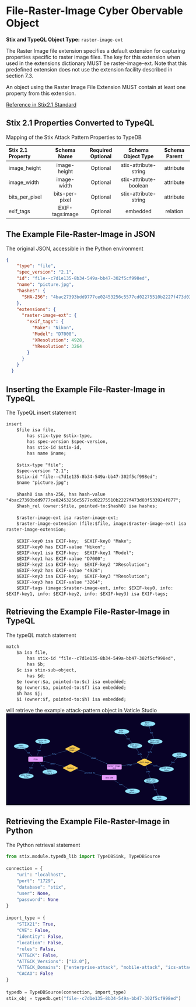 # File-Raster-Image Cyber Obervable Object

**Stix and TypeQL Object Type:**  `raster-image-ext`

The Raster Image file extension specifies a default extension for capturing properties specific to raster image files. The key for this extension when used in the extensions dictionary MUST be raster-image-ext. Note that this predefined extension does not use the extension facility described in section 7.3.

An object using the Raster Image File Extension MUST contain at least one property from this extension.

[Reference in Stix2.1 Standard](https://docs.oasis-open.org/cti/stix/v2.1/os/stix-v2.1-os.html#_u5z7i2ox8w4x)
## Stix 2.1 Properties Converted to TypeQL
Mapping of the Stix Attack Pattern Properties to TypeDB

|  Stix 2.1 Property    |           Schema Name             | Required  Optional  |      Schema Object Type | Schema Parent  |
|:--------------------|:--------------------------------:|:------------------:|:------------------------:|:-------------:|
| image_height |image-height |      Optional       |  stix-attribute-string    |   attribute    |
| image_width |image-width |      Optional       |  stix-attribute-boolean    |   attribute    |
| bits_per_pixel |bits-per-pixel |      Optional       |  stix-attribute-string    |   attribute    |
| exif_tags |EXIF-tags:image |      Optional       |   embedded     |relation |

## The Example File-Raster-Image in JSON
The original JSON, accessible in the Python environment
```json
{
    "type": "file",  
    "spec_version": "2.1",  
    "id": "file--c7d1e135-8b34-549a-bb47-302f5cf998ed",  
    "name": "picture.jpg",  
    "hashes": {  
      "SHA-256": "4bac27393bdd9777ce02453256c5577cd02275510b2227f473d03f533924f877"  
    },  
    "extensions": {  
      "raster-image-ext": {  
        "exif_tags": {  
          "Make": "Nikon",  
          "Model": "D7000",  
          "XResolution": 4928,  
          "YResolution": 3264  
        }  
      }  
    }  
  }
```


## Inserting the Example File-Raster-Image in TypeQL
The TypeQL insert statement
```typeql
insert 
    $file isa file,
        has stix-type $stix-type,
        has spec-version $spec-version,
        has stix-id $stix-id,
        has name $name;
    
    $stix-type "file";
    $spec-version "2.1";
    $stix-id "file--c7d1e135-8b34-549a-bb47-302f5cf998ed";
    $name "picture.jpg";
    
    $hash0 isa sha-256, has hash-value "4bac27393bdd9777ce02453256c5577cd02275510b2227f473d03f533924f877";
    $hash_rel (owner:$file, pointed-to:$hash0) isa hashes;
    
    $raster-image-ext isa raster-image-ext;
    $raster-image-extension (file:$file, image:$raster-image-ext) isa raster-image-extension;
    
    $EXIF-key0 isa EXIF-key;  $EXIF-key0 "Make";
    $EXIF-key0 has EXIF-value "Nikon";
    $EXIF-key1 isa EXIF-key;  $EXIF-key1 "Model";
    $EXIF-key1 has EXIF-value "D7000";
    $EXIF-key2 isa EXIF-key;  $EXIF-key2 "XResolution";
    $EXIF-key2 has EXIF-value "4928";
    $EXIF-key3 isa EXIF-key;  $EXIF-key3 "YResolution";
    $EXIF-key3 has EXIF-value "3264";
    $EXIF-tags (image:$raster-image-ext, info: $EXIF-key0, info: $EXIF-key1, info: $EXIF-key2, info: $EXIF-key3) isa EXIF-tags;
```

## Retrieving the Example File-Raster-Image in TypeQL
The typeQL match statement

```typeql
match
    $a isa file,
        has stix-id "file--c7d1e135-8b34-549a-bb47-302f5cf998ed",
        has $b;
    $c isa stix-sub-object,
        has $d;
    $e (owner:$a, pointed-to:$c) isa embedded;
    $g (owner:$a, pointed-to:$f) isa embedded;
    $h has $j;
    $i (owner:$f, pointed-to:$h) isa embedded;
```


will retrieve the example attack-pattern object in Vaticle Studio
![File-Raster-Image Example](./img/file-image.png)

## Retrieving the Example File-Raster-Image  in Python
The Python retrieval statement

```python
from stix.module.typedb_lib import TypeDBSink, TypeDBSource

connection = {
    "uri": "localhost",
    "port": "1729",
    "database": "stix",
    "user": None,
    "password": None
}

import_type = {
    "STIX21": True,
    "CVE": False,
    "identity": False,
    "location": False,
    "rules": False,
    "ATT&CK": False,
    "ATT&CK_Versions": ["12.0"],
    "ATT&CK_Domains": ["enterprise-attack", "mobile-attack", "ics-attack"],
    "CACAO": False
}

typedb = TypeDBSource(connection, import_type)
stix_obj = typedb.get("file--c7d1e135-8b34-549a-bb47-302f5cf998ed")
```

